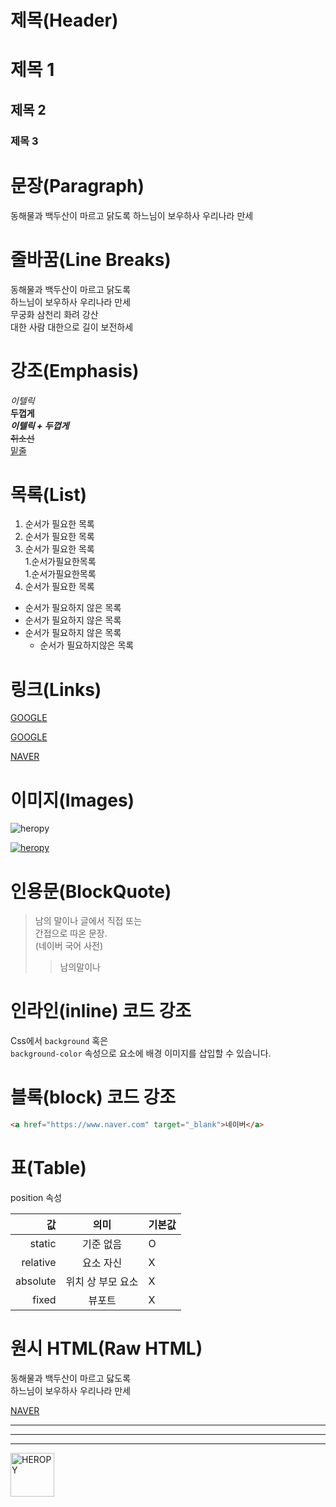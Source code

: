 # 제목(Header)

# 제목 1
## 제목 2
### 제목 3  

# 문장(Paragraph)

동해물과 백두산이 마르고 닭도록
하느님이 보우하사 우리나라 만세

# 줄바꿈(Line Breaks)

동해물과 백두산이 마르고 닭도록  
하느님이 보우하사 우리나라 만세  
무궁화 삼천리 화려 강산  
대한 사람 대한으로 길이 보전하세

# 강조(Emphasis)

_이텔릭_  
**두껍게**  
**_이텔릭 + 두껍게_**  
~~취소선~~  
<u>밑줄</u>  

# 목록(List)

1. 순서가 필요한 목록  
1. 순서가 필요한 목록
1. 순서가 필요한 목록  
    1.순서가필요한목록  
    1.순서가필요한목록  
1. 순서가 필요한 목록  


-  순서가 필요하지 않은 목록  
-  순서가 필요하지 않은 목록  
-  순서가 필요하지 않은 목록  
    -  순서가 필요하지않은 목록


# 링크(Links)  

<a href="https://google.com">GOOGLE</a>  

[GOOGLE](https://google.com)  

[NAVER](https://naver.com "naver로이동")


# 이미지(Images)  

![heropy](https://heropy.blog/css/images/logo.png)  

[![heropy](https://heropy.blog/css/images/logo.png)  ](https://heropy.blog/)

# 인용문(BlockQuote)  

> 남의 말이나 글에서 직접 또는  
간접으로 따온 문장.  
> (네이버 국어 사전)  
>> 남의말이나  

# 인라인(inline) 코드 강조  

Css에서 `background` 혹은  
`background-color` 속성으로 요소에
배경 이미지를 삽입할 수 있습니다.  

# 블록(block) 코드 강조  

```html  
<a href="https://www.naver.com" target="_blank">네이버</a>
```  

# 표(Table)  

position 속성  

값 | 의미 | 기본값  
--:|:--:|--  
static | 기준 없음 | O  
relative | 요소 자신 | X  
absolute | 위치 상 부모 요소 | X  
fixed | 뷰포트 | X  

# 원시 HTML(Raw HTML)  

동해물과 백두산이 마르고 닳도록  
하느님이 보우하사 우리나라 만세  

<a href="https://naver.com"
title="NAVER로 이동"
target="_blank">NAVER</a>

---
***
___

<img width="70" src="https://heropy.blog/css/images/logo.png"
alt="HEROPY" />
